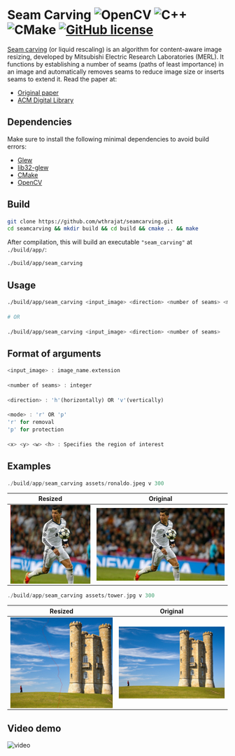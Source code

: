 # Seam Carving ![OpenCV](https://img.shields.io/static/v1?style=for-the-badge&message=OpenCV&color=5C3EE8&logo=OpenCV&logoColor=FFFFFF&label=) ![C++](https://img.shields.io/static/v1?style=for-the-badge&message=C%2B%2B&color=00599C&logo=C%2B%2B&logoColor=FFFFFF&label=) ![CMake](https://img.shields.io/static/v1?style=for-the-badge&message=CMake&color=064F8C&logo=CMake&logoColor=FFFFFF&label=) [![GitHub license](https://img.shields.io/github/license/Naereen/StrapDown.js.svg)](https://github.com/Naereen/StrapDown.js/blob/master/LICENSE)

[Seam carving](https://en.wikipedia.org/wiki/Seam_carving) (or liquid rescaling) is an algorithm for content-aware image resizing, developed by Mitsubishi Electric Research Laboratories (MERL). It functions by establishing a number of seams (paths of least importance) in an image and automatically removes seams to reduce image size or inserts seams to extend it.
Read the paper at:
- [Original paper](https://perso.crans.org/frenoy/matlab2012/seamcarving.pdf)
- [ACM Digital Library](https://dl.acm.org/doi/10.1145/1275808.1276390)
## Dependencies

Make sure to install the following minimal dependencies to avoid build errors:
- [Glew](https://archlinux.org/packages/extra/x86_64/glew/)
- [lib32-glew](https://archlinux.org/packages/multilib/x86_64/lib32-glew/)
- [CMake](https://cmake.org/download/)
- [OpenCV](https://opencv.org/releases/)

## Build

```sh
git clone https://github.com/wthrajat/seamcarving.git
cd seamcarving && mkdir build && cd build && cmake .. && make
```
After compilation, this will build an executable `"seam_carving"` at `./build/app/`:
```sh
./build/app/seam_carving
```

## Usage

```sh
./build/app/seam_carving <input_image> <direction> <number of seams> <mode> <x> <y> <w> <h>

# OR

./build/app/seam_carving <input_image> <direction> <number of seams>

```

## Format of arguments
```rust
<input_image> : image_name.extension

<number of seams> : integer

<direction> : 'h'(horizontally) OR 'v'(vertically)

<mode> : 'r' OR 'p'
'r' for removal
'p' for protection

<x> <y> <w> <h> : Specifies the region of interest

```

## Examples


```rust
./build/app/seam_carving assets/ronaldo.jpeg v 300
```
Resized | Original
--- | ---
<img align="center" src="./assets/after2.png"> | <img align="center" src="./assets/ronaldo.jpeg">

```rust
./build/app/seam_carving assets/tower.jpg v 300
```
Resized | Original
--- | ---
<img align="center" src="./assets/tower_final.png"> | <img align="center" src="./assets/tower.jpg">

## Video demo

![video](./assets/seam-gif.gif)